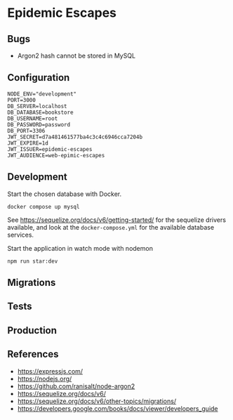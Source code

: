 # Epidemic Escapes

## Bugs

- Argon2 hash cannot be stored in MySQL

## Configuration

```properties
NODE_ENV="development"
PORT=3000
DB_SERVER=localhost
DB_DATABASE=bookstore
DB_USERNAME=root
DB_PASSWORD=password
DB_PORT=3306
JWT_SECRET=d7a481461577ba4c3c4c6946cca7204b
JWT_EXPIRE=1d
JWT_ISSUER=epidemic-escapes
JWT_AUDIENCE=web-epimic-escapes
```

## Development

Start the chosen database with Docker.

```shell
docker compose up mysql
```

See <https://sequelize.org/docs/v6/getting-started/> for the sequelize drivers available, and look at the `docker-compose.yml` for the available database services.

Start the application in watch mode with nodemon

```shell
npm run star:dev
```

## Migrations

## Tests

## Production

## References

- <https://expressjs.com/>
- <https://nodejs.org/>
- <https://github.com/ranisalt/node-argon2>
- <https://sequelize.org/docs/v6/>
- <https://sequelize.org/docs/v6/other-topics/migrations/>
- <https://developers.google.com/books/docs/viewer/developers_guide>
